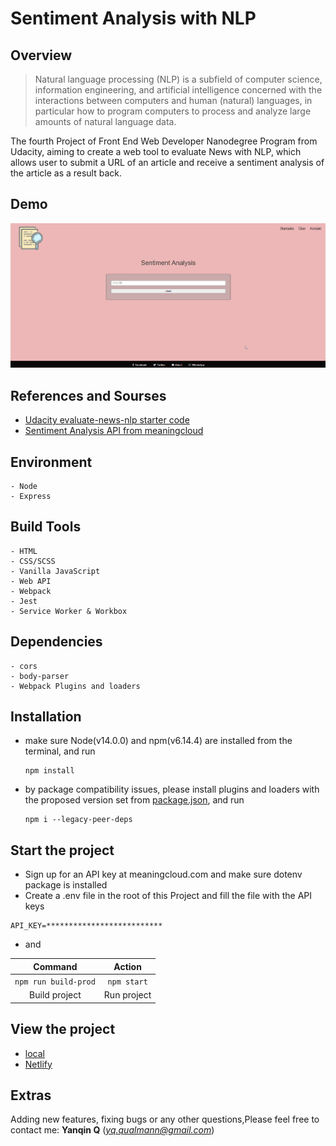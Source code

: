 # Sentiment Analysis with NLP


## Overview

> Natural language processing (NLP) is a subfield of computer science, information engineering, and artificial intelligence
concerned with the interactions between computers and human (natural) languages, in particular how to program computers to
process and analyze large amounts of natural language data.

The fourth Project of Front End Web Developer Nanodegree Program from Udacity, aiming to create a web tool to evaluate News with NLP, which allows user to submit a URL of an article and receive a sentiment analysis of the article as a result back.

## Demo

<img src="https://github.com/Qinisfighting/Evaluate-News-with-NLP---Udacity-Project-4/blob/main/src/client/img/Demo.gif" width="800"> 

## References and Sourses

- [Udacity evaluate-news-nlp starter code](https://github.com/udacity/fend/tree/refresh-2019/projects/evaluate-news-nlp)
- [Sentiment Analysis API from meaningcloud](https://www.meaningcloud.com/products/sentiment-analysis)

## Environment

    - Node
    - Express    

## Build Tools

    - HTML
    - CSS/SCSS
    - Vanilla JavaScript
    - Web API 
    - Webpack
    - Jest
    - Service Worker & Workbox

## Dependencies

    - cors
    - body-parser
    - Webpack Plugins and loaders 

## Installation 

- make sure Node(v14.0.0) and npm(v6.14.4) are installed from the terminal, and run

   ```
   npm install
   ```

- by package compatibility issues, please install plugins and loaders with the proposed version set from [package.json](https://github.com/Qinisfighting/Evaluate-News-with-NLP---Udacity-Project-4/blob/main/package.json), and run

   ```
   npm i --legacy-peer-deps
   ```
    
## Start the project

- Sign up for an API key at meaningcloud.com and make sure dotenv package is installed
- Create a .env file in the root of this Project and fill the file with the API keys 
```
API_KEY=**************************
```
- and

Command | Action
:------------: | :-------------:
`npm run build-prod` | `npm start`
Build project | Run project

## View the project

- [local](http://localhost:8082/)
- [Netlify](https://Sentiment-Analysis-Qin.netlify.app)
  


## Extras
Adding new features, fixing bugs or any other questions,Please feel free to contact me: **Yanqin Q** (*yq.qualmann@gmail.com*)

